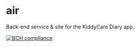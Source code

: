 # air

Back-end service &amp; site for the KiddyCare Diary app.

[![BCH compliance](https://bettercodehub.com/edge/badge/mleyb/air?branch=master)](https://bettercodehub.com/)
